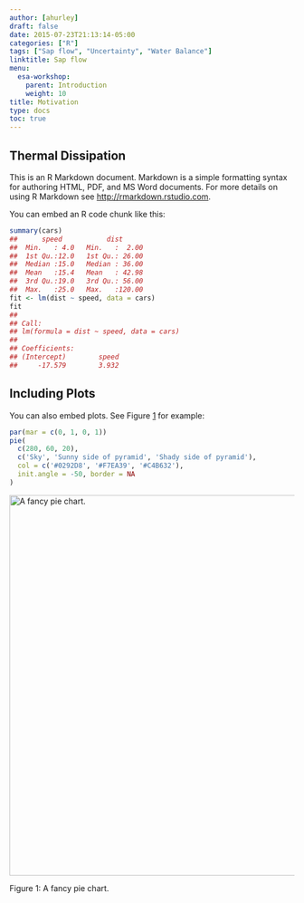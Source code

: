 ```yaml
---
author: [ahurley]
draft: false
date: 2015-07-23T21:13:14-05:00
categories: ["R"]
tags: ["Sap flow", "Uncertainty", "Water Balance"]
linktitle: Sap flow
menu:
  esa-workshop:
    parent: Introduction
    weight: 10
title: Motivation
type: docs
toc: true
---
```







## Thermal Dissipation

This is an R Markdown document. Markdown is a simple formatting syntax for authoring HTML, PDF, and MS Word documents. For more details on using R Markdown see <http://rmarkdown.rstudio.com>.

You can embed an R code chunk like this:


```r
summary(cars)
##      speed           dist       
##  Min.   : 4.0   Min.   :  2.00  
##  1st Qu.:12.0   1st Qu.: 26.00  
##  Median :15.0   Median : 36.00  
##  Mean   :15.4   Mean   : 42.98  
##  3rd Qu.:19.0   3rd Qu.: 56.00  
##  Max.   :25.0   Max.   :120.00
fit <- lm(dist ~ speed, data = cars)
fit
## 
## Call:
## lm(formula = dist ~ speed, data = cars)
## 
## Coefficients:
## (Intercept)        speed  
##     -17.579        3.932
```

## Including Plots

You can also embed plots. See Figure <a href="#fig:pie">1</a> for example:


```r
par(mar = c(0, 1, 0, 1))
pie(
  c(280, 60, 20),
  c('Sky', 'Sunny side of pyramid', 'Shady side of pyramid'),
  col = c('#0292D8', '#F7EA39', '#C4B632'),
  init.angle = -50, border = NA
)
```

<div class="figure">
<img src="/docs-workshops/esa-workshop2020/chapter_1_files/figure-html/pie-1.png" alt="A fancy pie chart." width="672" />
<p class="caption">Figure 1: A fancy pie chart.</p>
</div>
